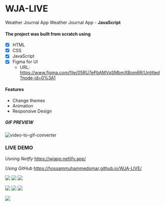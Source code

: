 # WJA-LIVE
Weather Journal App
Weather Journal App - <b>JavaScript</b>

#### The project was built from scratch using
- [x] HTML
- [x] CSS
- [x] JavaScript
- [x] Figma for UI
  * URL: https://www.figma.com/file/05RU7ePbAMVqSMbmXBom6R/Untitled?node-id=0%3A1
  
  
#### Features
  * Change themes
  * Animation
  * Responsive Design


##### GIF PREVIEW 
![video-to-gif-converter](https://user-images.githubusercontent.com/49618856/151805104-ff1ac33c-f2e7-4dcd-aeeb-2fbf217025a7.gif)


### LIVE DEMO
*Usning Netfly*
https://wjapp.netlify.app/

*Using GitHub*
https://hossammuhammedomar.github.io/WJA-LIVE/


<img src="https://img.shields.io/badge/HTML5-E34F26?style=for-the-badge&logo=html5&logoColor=white"> <img src="https://img.shields.io/badge/CSS3-1572B6?style=for-the-badge&logo=css3&logoColor=white"> <img src="https://img.shields.io/badge/JavaScript-323330?style=for-the-badge&logo=javascript&logoColor=F7DF1E"> 

<img src ="https://img.shields.io/badge/-VSCODE-blue"> <img src="https://img.shields.io/badge/-Figma-indigo"> <img src="https://img.shields.io/badge/-Netfly-darkturquoise"> 


<img src ="http://ForTheBadge.com/images/badges/built-with-love.svg" >
